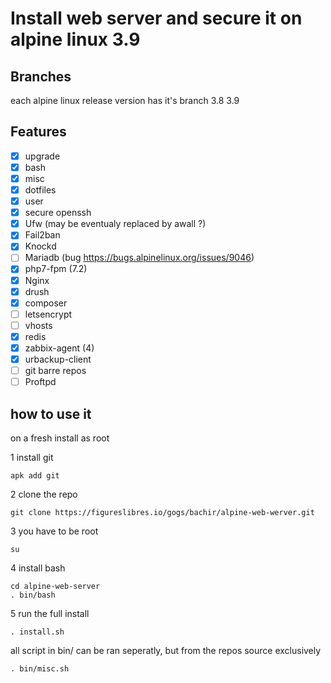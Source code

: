 # Install web server and secure it on alpine linux 3.9

## Branches
each alpine linux release version has it's branch
3.8
3.9

## Features

- [x] upgrade
- [x] bash
- [x] misc
- [x] dotfiles
- [x] user
- [x] secure openssh
- [x] Ufw (may be eventualy replaced by awall ?)
- [x] Fail2ban
- [x] Knockd
- [ ] Mariadb (bug https://bugs.alpinelinux.org/issues/9046)
- [x] php7-fpm (7.2)
- [x] Nginx
- [x] drush
- [x] composer
- [ ] letsencrypt
- [ ] vhosts
- [x] redis
- [x] zabbix-agent (4)
- [x] urbackup-client
- [ ] git barre repos
- [ ] Proftpd

## how to use it
on a fresh install
as root

1 install git
```
apk add git
```

2 clone the repo
```
git clone https://figureslibres.io/gogs/bachir/alpine-web-werver.git
```

3 you have to be root
```
su
```

4 install bash
```
cd alpine-web-server
. bin/bash
```

5 run the full install
```
. install.sh
```

all script in bin/ can be ran seperatly, but from the repos source exclusively
```
. bin/misc.sh
```

